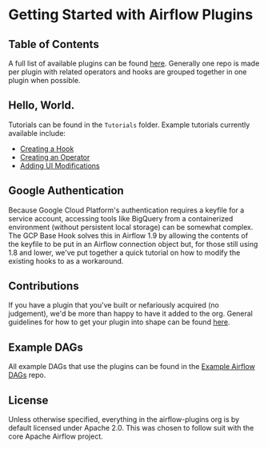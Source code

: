 # Getting Started with Airflow Plugins

## Table of Contents
A full list of available plugins can be found [here](https://github.com/airflow-plugins/Getting-Started/blob/master/table-of-contents.md).
Generally one repo is made per plugin with related operators and hooks are grouped together in one plugin when possible.

## Hello, World.
Tutorials can be found in the `Tutorials` folder. Example tutorials currently available include:
- [Creating a Hook](https://github.com/airflow-plugins/Getting-Started/blob/master/Tutorial/creating-hook.md)
- [Creating an Operator](https://github.com/airflow-plugins/Getting-Started/blob/master/Tutorial/creating-operator.md)
- [Adding UI Modifications](https://github.com/airflow-plugins/Getting-Started/blob/master/Tutorial/creating-ui-modification.md)

## Google Authentication
Because Google Cloud Platform's authentication requires a keyfile for a service account, accessing tools like BigQuery from a containerized environment (without persistent local storage) can be somewhat complex. The GCP Base Hook solves this in Airflow 1.9 by allowing the contents of the keyfile to be put in an Airflow connection object but, for those still using 1.8 and lower, we've put together a quick tutorial on how to modify the existing hooks to as a workaround.

## Contributions
If you have a plugin that you've built or nefariously acquired (no judgement), we'd be more than happy to have it added to the org. General guidelines for how to get your plugin into shape can be found [here](https://github.com/airflow-plugins/Getting-Started/blob/master/Contributing/contribution-guidelines.md).

## Example DAGs
All example DAGs that use the plugins can be found in the [Example Airflow DAGs](https://github.com/airflow-plugins/Example-Airflow-DAGs) repo.

## License
Unless otherwise specified, everything in the airflow-plugins org is by default licensed under Apache 2.0. This was chosen to follow suit with the core Apache Airflow project.
